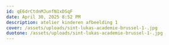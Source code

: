 ```yaml
---
id: qE6drCtdnMJunfN1xDSqF
date: April 30, 2025 8:52 PM
description: atelier kinderen afbeelding 1
cover: /assets/uploads/sint-lukas-academie-brussel-1-.jpg
duotone: /assets/uploads/sint-lukas-academie-brussel-1-.jpg
---
```

